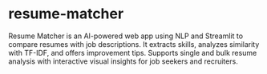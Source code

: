 # resume-matcher
Resume Matcher is an AI-powered web app using NLP and Streamlit to compare resumes with job descriptions. It extracts skills, analyzes similarity with TF-IDF, and offers improvement tips. Supports single and bulk resume analysis with interactive visual insights for job seekers and recruiters.

